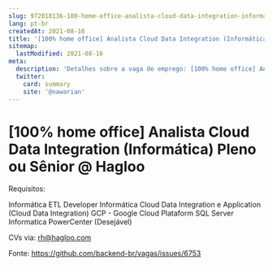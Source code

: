 ```yaml
---
slug: 972018136-100-home-office-analista-cloud-data-integration-informatica-pleno-ou-senior-at-hagloo
lang: pt-br
createdAt: 2021-08-16
title: '[100% home office] Analista Cloud Data Integration (Informática) Pleno ou Sênior @ Hagloo - Vaga de Emprego'
sitemap:
  lastModified: 2021-08-16
meta:
  description: 'Detalhes sobre a vaga de emprego: [100% home office] Analista Cloud Data Integration (Informática) Pleno ou Sênior @ Hagloo'
  twitter:
    card: summary
    site: '@nawarian'
---
```


# [100% home office] Analista Cloud Data Integration (Informática) Pleno ou Sênior @ Hagloo

Requisitos:

Informática ETL Developer 
Informática Cloud Data Integration e Application
(Cloud Data Integration)
GCP - Google Cloud Plataform
SQL Server
Informatica PowerCenter (Desejável)

CVs via: rh@hagloo.com



Fonte: https://github.com/backend-br/vagas/issues/6753